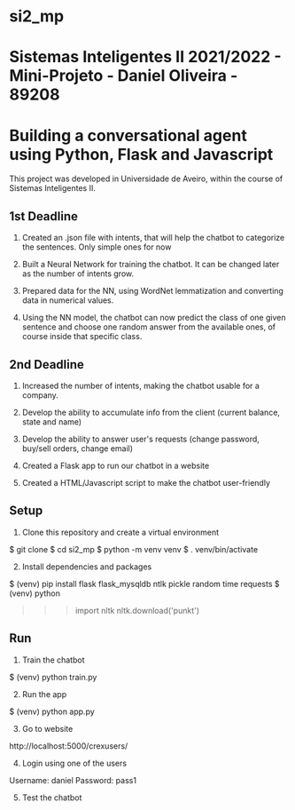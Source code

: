 # si2_mp
# Sistemas Inteligentes II 2021/2022 - Mini-Projeto - Daniel Oliveira - 89208

# Building a conversational agent using Python, Flask and Javascript

This project was developed in Universidade de Aveiro, within the course of Sistemas Inteligentes II.

## 1st Deadline

1. Created an .json file with intents, that will help the chatbot to categorize the sentences. Only simple ones for now

2. Built a Neural Network for training the chatbot. It can be changed later as the number of intents grow.

3. Prepared data for the NN, using WordNet lemmatization and converting data in numerical values.

4. Using the NN model, the chatbot can now predict the class of one given sentence and choose one random answer from the available ones, of course inside that specific class.

## 2nd Deadline

1. Increased the number of intents, making the chatbot usable for a company.

2. Develop the ability to accumulate info from the client (current balance, state and name)

3. Develop the ability to answer user's requests (change password, buy/sell orders, change email)

3. Created a Flask app to run our chatbot in a website

4. Created a HTML/Javascript script to make the chatbot user-friendly

## Setup

1. Clone this repository and create a virtual environment

$ git clone 
$ cd si2_mp
$ python -m venv venv
$ . venv/bin/activate

2. Install dependencies and packages

$ (venv) pip install flask flask_mysqldb ntlk pickle random time requests
$ (venv) python
>>> import nltk
>>> nltk.download('punkt')

## Run

1. Train the chatbot

$ (venv) python train.py

2. Run the app

$ (venv) python app.py

3. Go to website

http://localhost:5000/crexusers/

4. Login using one of the users 

Username: daniel
Password: pass1

5. Test the chatbot